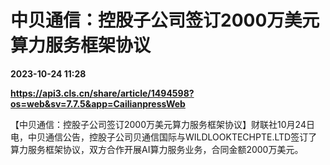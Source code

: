 # 中贝通信：控股子公司签订2000万美元算力服务框架协议

**2023-10-24 11:28**

**https://api3.cls.cn/share/article/1494598?os=web&sv=7.7.5&app=CailianpressWeb**

【中贝通信：控股子公司签订2000万美元算力服务框架协议】财联社10月24日电，中贝通信公告，控股子公司贝通信国际与WILDLOOKTECHPTE.LTD签订了算力服务框架协议，双方合作开展AI算力服务业务，合同金额2000万美元。